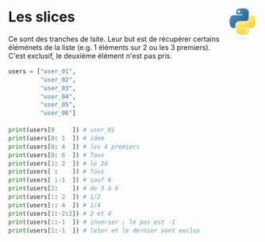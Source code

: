# **Les slices**<a href="../../../"><img align="right" src="../../../assets/logo/Python-logo-notext.svg" alt="Python" height="64px"></a>
Ce sont des tranches de lsite. Leur but est de récupérer certains éléménets de la liste (e.g. 1 éléments sur 2 ou les 3 premiers).  
C'est exclusif, le deuxième élément n'est pas pris.
```py
users = ["user_01",
         "user_02",
         "user_03",
         "user_04",
         "user_05",
         "user_06"]

print(users[0     ]) # user_01
print(users[0: 1  ]) # idem
print(users[0: 4  ]) # les 4 premiers
print(users[0: 6  ]) # Tous
print(users[1: 2  ]) # le 2d
print(users[ :    ]) # Tous
print(users[ :-1  ]) # sauf 6
print(users[2:    ]) # de 3 à 6
print(users[:: 2  ]) # 1/2
print(users[:: 4  ]) # 1/4
print(users[1:-2:2]) # 2 et 4
print(users[::-1  ]) # inverser ; le pas est -1
print(users[1:-1  ]) # le1er et le dernier sont exclus
```